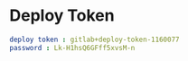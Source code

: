 # Deploy Token 
```yaml
deploy token : gitlab+deploy-token-1160077
password : Lk-H1hsQ6GFff5xvsM-n
```
